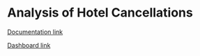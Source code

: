 # Analysis of Hotel Cancellations

<a href="https://www.notion.so/Project-4_Tourism-dab1addf71d443ab9b2d4091d26a370a">Documentation link</a>

<a href="https://app.powerbi.com/view?r=eyJrIjoiNmU3NDM1MmMtM2ZkMi00MTlhLThmNzktZTQ5OTUyODNlMTRjIiwidCI6IjM2OTk1Mzg5LWZjOWYtNGY2Ni04YjBlLTcyMWRmN2JiYWZiMCIsImMiOjl9">Dashboard link</a>
